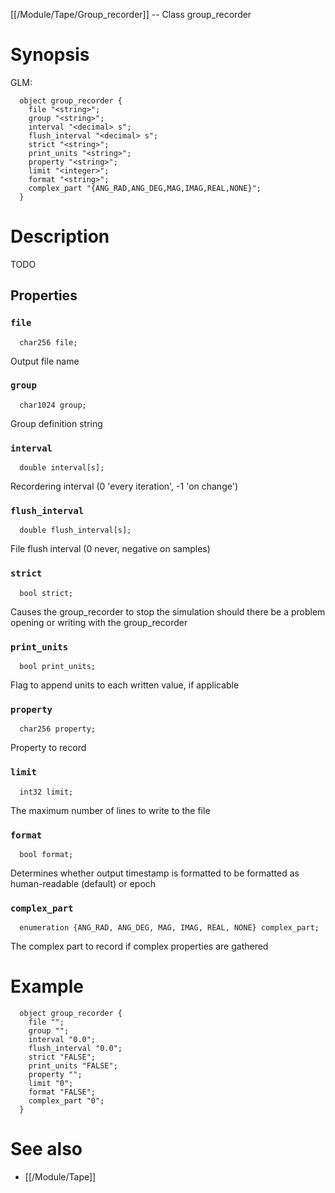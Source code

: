[[/Module/Tape/Group_recorder]] -- Class group_recorder

# Synopsis

GLM:

~~~
  object group_recorder {
    file "<string>";
    group "<string>";
    interval "<decimal> s";
    flush_interval "<decimal> s";
    strict "<string>";
    print_units "<string>";
    property "<string>";
    limit "<integer>";
    format "<string>";
    complex_part "{ANG_RAD,ANG_DEG,MAG,IMAG,REAL,NONE}";
  }
~~~

# Description

TODO

## Properties

### `file`

~~~
  char256 file;
~~~

Output file name

### `group`

~~~
  char1024 group;
~~~

Group definition string

### `interval`

~~~
  double interval[s];
~~~

Recordering interval (0 'every iteration', -1 'on change')

### `flush_interval`

~~~
  double flush_interval[s];
~~~

File flush interval (0 never, negative on samples)

### `strict`

~~~
  bool strict;
~~~

Causes the group_recorder to stop the simulation should there be a problem opening or writing with the group_recorder

### `print_units`

~~~
  bool print_units;
~~~

Flag to append units to each written value, if applicable

### `property`

~~~
  char256 property;
~~~

Property to record

### `limit`

~~~
  int32 limit;
~~~

The maximum number of lines to write to the file

### `format`

~~~
  bool format;
~~~

Determines whether output timestamp is formatted to be formatted as human-readable (default) or epoch

### `complex_part`

~~~
  enumeration {ANG_RAD, ANG_DEG, MAG, IMAG, REAL, NONE} complex_part;
~~~

The complex part to record if complex properties are gathered

# Example

~~~
  object group_recorder {
    file "";
    group "";
    interval "0.0";
    flush_interval "0.0";
    strict "FALSE";
    print_units "FALSE";
    property "";
    limit "0";
    format "FALSE";
    complex_part "0";
  }
~~~

# See also

* [[/Module/Tape]]

